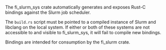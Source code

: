 The fi_slurm_sys crate automatically generates and exposes Rust-C bindings against the Slurm job scheduler. 

The `build.rs` script must be pointed to a compiled instance of Slurm and libclang on the local system. If either or both of these systems are not accessible to and visible to fi_slurm_sys, it will fail to compile new bindings.

Bindings are intended for consumption by the fi_slurm crate.
